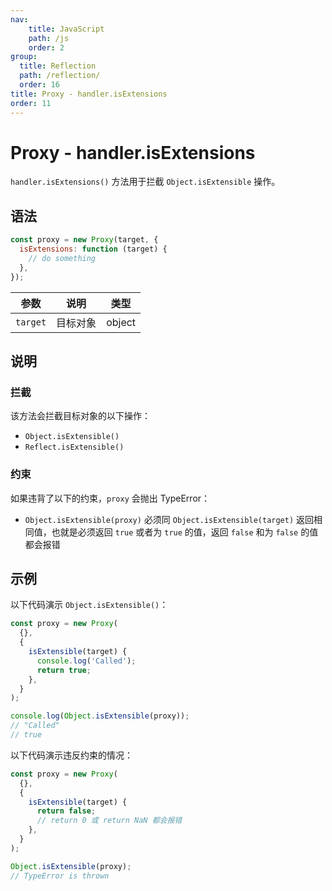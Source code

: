 ```yaml
---
nav:
    title: JavaScript
    path: /js
    order: 2
group:
  title: Reflection
  path: /reflection/
  order: 16
title: Proxy - handler.isExtensions
order: 11
---
```


# Proxy - handler.isExtensions

`handler.isExtensions()` 方法用于拦截 `Object.isExtensible` 操作。

## 语法

```js
const proxy = new Proxy(target, {
  isExtensions: function (target) {
    // do something
  },
});
```

| 参数     | 说明     | 类型   |
| -------- | -------- | ------ |
| `target` | 目标对象 | object |

## 说明

### 拦截

该方法会拦截目标对象的以下操作：

- `Object.isExtensible()`
- `Reflect.isExtensible()`

### 约束

如果违背了以下的约束，`proxy` 会抛出 TypeError：

- `Object.isExtensible(proxy)` 必须同 `Object.isExtensible(target)` 返回相同值，也就是必须返回 `true` 或者为 `true` 的值，返回 `false` 和为 `false` 的值都会报错

## 示例

以下代码演示 `Object.isExtensible()`：

```js
const proxy = new Proxy(
  {},
  {
    isExtensible(target) {
      console.log('Called');
      return true;
    },
  }
);

console.log(Object.isExtensible(proxy));
// "Called"
// true
```

以下代码演示违反约束的情况：

```js
const proxy = new Proxy(
  {},
  {
    isExtensible(target) {
      return false;
      // return 0 或 return NaN 都会报错
    },
  }
);

Object.isExtensible(proxy);
// TypeError is thrown
```
